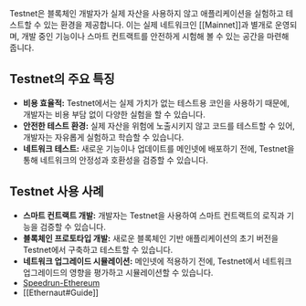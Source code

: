 Testnet은 블록체인 개발자가 실제 자산을 사용하지 않고 애플리케이션을 실험하고 테스트할 수 있는 환경을 제공합니다. 이는 실제 네트워크인 [[Mainnet]]과 별개로 운영되며, 개발 중인 기능이나 스마트 컨트랙트를 안전하게 시험해 볼 수 있는 공간을 마련해 줍니다.

## Testnet의 주요 특징

- **비용 효율적:** Testnet에서는 실제 가치가 없는 테스트용 코인을 사용하기 때문에, 개발자는 비용 부담 없이 다양한 실험을 할 수 있습니다.
- **안전한 테스트 환경:** 실제 자산을 위험에 노출시키지 않고 코드를 테스트할 수 있어, 개발자는 자유롭게 실험하고 학습할 수 있습니다.
- **네트워크 테스트:** 새로운 기능이나 업데이트를 메인넷에 배포하기 전에, Testnet을 통해 네트워크의 안정성과 호환성을 검증할 수 있습니다.

## Testnet 사용 사례

- **스마트 컨트랙트 개발:** 개발자는 Testnet을 사용하여 스마트 컨트랙트의 로직과 기능을 검증할 수 있습니다.
- **블록체인 프로토타입 개발:** 새로운 블록체인 기반 애플리케이션의 초기 버전을 Testnet에서 구축하고 테스트할 수 있습니다.
- **네트워크 업그레이드 시뮬레이션:** 메인넷에 적용하기 전에, Testnet에서 네트워크 업그레이드의 영향을 평가하고 시뮬레이션할 수 있습니다.
- [Speedrun-Ethereum](https://speedrunethereum.com/)
- [[Ethernaut#Guide]]
